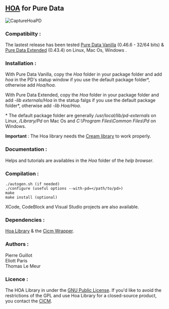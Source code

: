 ## [HOA](http://www.mshparisnord.fr/hoalibrary/ "Hoa Library") for Pure Data

![CaptureHoaPD](http://www.mshparisnord.fr/hoalibrary/wp-content/uploads/2015/06/CaptureHoaPD.png)

### Compatibilty :

The lastest release has been tested [Pure Data Vanilla](http://msp.ucsd.edu/software.html "PD-Vanilla") (0.46.6 - 32/64 bits) & [Pure Data Extended](https://puredata.info/ "PD-Extended") (0.43.4) on Linux, Mac Os, Windows .

### Installation :  

With Pure Data Vanilla, copy the <em>Hoa</em> folder in your package folder and add <em>hoa</em> in the PD's statup window if you use the default package folder\*, otherwise add <em>Hoa/hoa</em>.  

With Pure Data Extended, copy the <em>Hoa</em> folder in your package folder and add <em>-lib externals/Hoa</em> in the statup falgs if you use the default package folder\*, otherwise add <em>-lib Hoa/Hoa</em>.  

\* The default package folder are generally <em>/usr/local/lib/pd-externals</em> on Linux, <em>/Library/Pd</em>  on Mac Os and <em>C:\Program Files\Common Files\Pd</em>  on Windows.  

__Important__ : The Hoa library needs the [Cream library](https://github.com/CICM/CreamLibrary "Cream") to work properly.

### Documentation :

Helps and tutorials are availables in the <em>Hoa</em> folder of the <em>help browser</em>.
 
### Compilation : 

	./autogen.sh (if needed)
	./configure (useful options --with-pd=</path/to/pd>)
	make
	make install (optional)

XCode, CodeBlock and Visual Studio projects are also available.

### Dependencies : 

[Hoa Library](https://github.com/CICM/HoaLibrary-Light "Hoa Library") & the [Cicm Wrapper](https://github.com/CICM/CicmWrapper "Cicm Wrapper").

### Authors :

Pierre Guillot  
Eliott Paris  
Thomas Le Meur  

### Licence : 

The HOA Library in under the <a title="GNU" href="http://www.gnu.org/copyleft/gpl.html" target="_blank">GNU Public License</a>. If you'd like to avoid the restrictions of the GPL and use Hoa Library for a closed-source product, you contact the <a title="CICM" href="http://cicm.mshparisnord.org/" target="_blank">CICM</a>.

